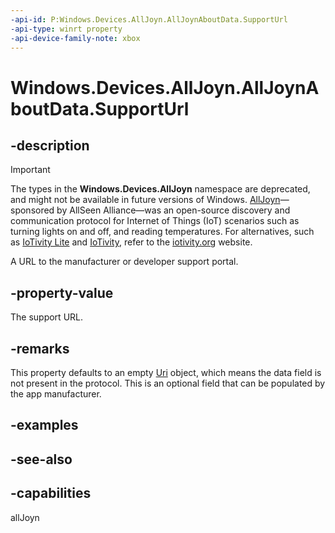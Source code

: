 ```yaml
---
-api-id: P:Windows.Devices.AllJoyn.AllJoynAboutData.SupportUrl
-api-type: winrt property
-api-device-family-note: xbox
---
```


<!-- Property syntax
public Windows.Foundation.Uri SupportUrl { get;  set; }
-->

# Windows.Devices.AllJoyn.AllJoynAboutData.SupportUrl

## -description

> [!IMPORTANT]
> The types in the **Windows.Devices.AllJoyn** namespace are deprecated, and might not be available in future versions of Windows. [AllJoyn](https://openconnectivity.org/technology/reference-implementation/alljoyn/)&mdash;sponsored by AllSeen Alliance&mdash;was an open-source discovery and communication protocol for Internet of Things (IoT) scenarios such as turning lights on and off, and reading temperatures. For alternatives, such as [IoTivity Lite](https://github.com/iotivity/iotivity-lite) and [IoTivity](https://github.com/iotivity/iotivity), refer to the [iotivity.org](https://iotivity.org/) website.

A URL to the manufacturer or developer support portal.

## -property-value
The support URL.

## -remarks
This property defaults to an empty [Uri](../windows.foundation/uri.md) object, which means the data field is not present in the protocol. This is an optional field that can be populated by the app manufacturer.

## -examples

## -see-also


## -capabilities
allJoyn
